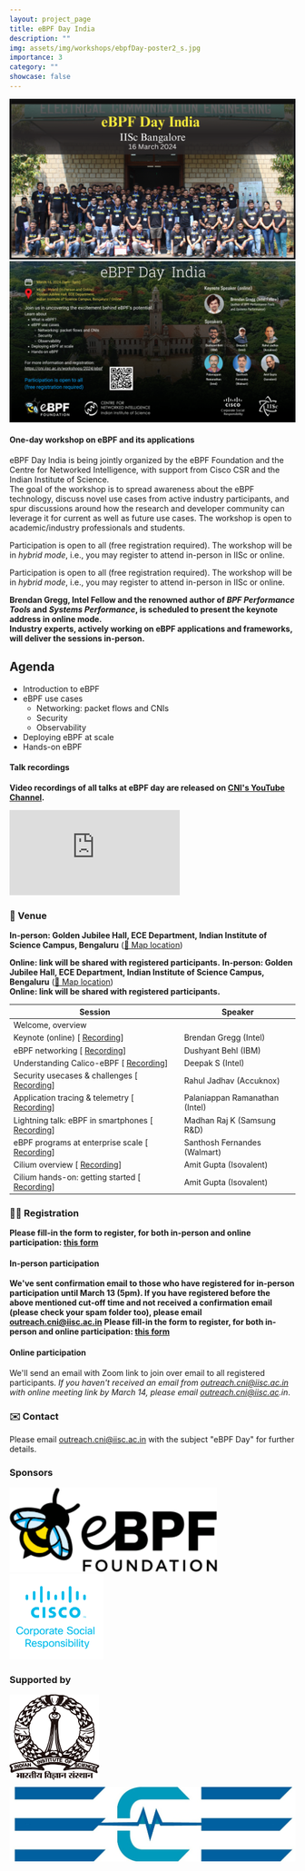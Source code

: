 ```yaml
---
layout: project_page
title: eBPF Day India
description: ""
img: assets/img/workshops/ebpfDay-poster2_s.jpg
importance: 3
category: ""
showcase: false
---
```

<link href="https://cdnjs.cloudflare.com/ajax/libs/font-awesome/6.0.0-beta3/css/all.min.css" rel="stylesheet">

<div class="container-fluid text-center">
<div class="d-flex justify-content-center align-items-center flex-wrap">
<img src= "/assets/img/workshops/eBPF_group_photo.png" clas="img-fluid">  
<img src= "/assets/img/workshops/eBPF_Day_poster_v3.png" class="img-fluid">
</div>
</div>

#### One-day workshop on eBPF and its applications

eBPF Day India is being jointly organized by the eBPF Foundation and the Centre for Networked Intelligence, with support from Cisco CSR and the Indian Institute of Science.  
The goal of the workshop is to spread awareness about the eBPF technology, discuss novel use cases from active industry participants, and spur discussions around how the research and developer community can leverage it for current as well as future use cases.
The workshop is open to academic/industry professionals and students.

Participation is open to all (free registration required). The workshop will be in *hybrid mode*, i.e., you may register to attend in-person in IISc or online.

Participation is open to all (free registration required). The workshop will be in *hybrid mode*, i.e., you may register to attend in-person in IISc or online.  

**Brendan Gregg, Intel Fellow and the renowned author of _BPF Performance Tools_ and _Systems Performance_, is scheduled to present the keynote address in online mode.**  
**Industry experts, actively working on eBPF applications and frameworks, will deliver the sessions in-person.**

<div class="container my-2">
    <h2>Agenda</h2>
    <ul style="list-style-type:disc;">
        <li>Introduction to eBPF</li>
        <li>eBPF use cases
            <ul style="list-style-type:circle;">
                <li>Networking: packet flows and CNIs</li>
                <li>Security</li>
                <li>Observability</li>
            </ul>
        </li>
        <li>Deploying eBPF at scale</li>
        <li>Hands-on eBPF</li>
    </ul>
</div>

#### Talk recordings

**Video recordings of all talks at eBPF day are released on [CNI's YouTube Channel](https://www.youtube.com/@centrefornetworkedintellig5324).**  

<div class="container-fluid text-center">
<div class="ratio ratio-16x9">
  <iframe src="https://www.youtube.com/embed/videoseries?si=aHMnLcL5CohNuPjx&amp;list=PLNN9TCnjABcb_o82VmAMRnj4etWnHzUiZ" title="YouTube video player" frameborder="0" allow="accelerometer; autoplay; clipboard-write; encrypted-media; gyroscope; picture-in-picture; web-share" referrerpolicy="strict-origin-when-cross-origin" allowfullscreen></iframe>
</div>
</div>

### 📍 Venue

**In-person: Golden Jubilee Hall, ECE Department, Indian Institute of Science Campus, Bengaluru**
 ([📌 Map location](https://maps.app.goo.gl/NMirvDu29TTQhtiw7))

**Online: link will be shared with registered participants.**
**In-person: Golden Jubilee Hall, ECE Department, Indian Institute of Science Campus, Bengaluru**
 ([📌 Map location](https://maps.app.goo.gl/NMirvDu29TTQhtiw7))  
**Online: link will be shared with registered participants.**

<div class="container my-4">
    <div class="table-responsive">
        <table class="table table-bordered bg-transparent">
            <thead class="table">
                <tr>
                    <th class="bg-transparent" scope="col">Session</th>
                    <th class="bg-transparent" scope="col">Speaker</th>
                </tr>
            </thead>
            <tbody class="bg-transparent">
                <tr>
                    <td class="bg-transparent">Welcome, overview</td>
                    <td class="bg-transparent"></td>
                </tr>
                <tr>
                    <td class="bg-transparent">Keynote (online) [<i class="fab fa-youtube text-danger"></i> <a href="https://www.youtube.com/watch?v=XsIx4lG-iTk" target="_blank">Recording</a>]</td>
                    <td class="bg-transparent">Brendan Gregg (Intel)</td>
                </tr>
                <tr>
                    <td class="bg-transparent">eBPF networking [<i class="fab fa-youtube text-danger"></i> <a href="https://www.youtube.com/watch?v=muxGklvvJa0" target="_blank">Recording</a>]</td>
                    <td class="bg-transparent">Dushyant Behl (IBM)</td>
                </tr>
                <tr>
                    <td class="bg-transparent">Understanding Calico-eBPF [<i class="fab fa-youtube text-danger"></i> <a href="https://www.youtube.com/watch?v=USdO5jTZrlI" target="_blank">Recording</a>]</td>
                    <td class="bg-transparent">Deepak S (Intel)</td>
                </tr>
                <tr>
                    <td class="bg-transparent">Security usecases &#38; challenges [<i class="fab fa-youtube text-danger"></i> <a href="https://www.youtube.com/watch?v=o0XN5TtQu2c" target="_blank">Recording</a>]</td>
                    <td class="bg-transparent">Rahul Jadhav (Accuknox)</td>
                </tr>
                <tr>
                    <td class="bg-transparent">Application tracing &#38; telemetry [<i class="fab fa-youtube text-danger"></i> <a href="https://www.youtube.com/watch?v=VtZMIwdFIhU" target="_blank">Recording</a>]</td>
                    <td class="bg-transparent">Palaniappan Ramanathan (Intel)</td>
                </tr>
                <tr>
                    <td class="bg-transparent">Lightning talk: eBPF in smartphones [<i class="fab fa-youtube text-danger"></i> <a href="https://www.youtube.com/watch?v=SXZVgfsrFSg" target="_blank">Recording</a>]</td>
                    <td class="bg-transparent">Madhan Raj K (Samsung R&#38;D)</td>
                </tr>
                <tr>
                    <td class="bg-transparent">eBPF programs at enterprise scale [<i class="fab fa-youtube text-danger"></i> <a href="https://www.youtube.com/watch?v=1xL_xc50HlE" target="_blank">Recording</a>]</td>
                    <td class="bg-transparent">Santhosh Fernandes (Walmart)</td>
                </tr>
                <tr>
                    <td class="bg-transparent">Cilium overview [<i class="fab fa-youtube text-danger"></i> <a href="https://www.youtube.com/watch?v=ioWnXvaCW7s" target="_blank">Recording</a>]</td>
                    <td class="bg-transparent">Amit Gupta (Isovalent)</td>
                </tr>
                <tr>
                    <td class="bg-transparent">Cilium hands-on: getting started [<i class="fab fa-youtube text-danger"></i> <a href="https://www.youtube.com/watch?v=sY1jSrbbjTA" target="_blank">Recording</a>]</td>
                    <td class="bg-transparent">Amit Gupta (Isovalent)</td>
                </tr>
            </tbody>
        </table>
    </div>
</div>

### 👥➕  Registration
**Please fill-in the form to register, for both in-person and online participation: [this form](https://forms.gle/fg8rGcbVRb3Xmb8H8)**

#### In-person participation
**We've sent confirmation email to those who have registered for in-person participation until March 13 (5pm). If you have registered before the above mentioned cut-off time and not received a confirmation email (please check your spam folder too), please email outreach.cni@iisc.ac.in**
**Please fill-in the form to register, for both in-person and online participation: [this form](https://forms.gle/fg8rGcbVRb3Xmb8H8)**  

#### Online participation
We'll send an email with Zoom link to join over email to all registered participants. _If you haven't received an email from outreach.cni@iisc.ac.in with online meeting link by March 14, please email outreach.cni@iisc.ac.in_.

### ✉️  Contact
Please email [outreach.cni@iisc.ac.in](mailto:outreach.cni@iisc.ac.in) with the subject "eBPF Day" for further details.

### Sponsors

<div class="container-fluid text-center">
    <div class="d-flex justify-content-center align-items-center flex-wrap">
        <img src="/assets/img/workshops/eBPF_Foundation.png" alt="eBPF Foundation Logo" class="img-fluid" style="height: 150px; object-fit: contain;">
        <img src="/assets/img/Logos/Cisco CSR Logos-TM-vert.png" alt="Cisco CSR logo" class="img-fluid" style="height: 150px; object-fit: contain;">
    </div>
</div>

### Supported by

<div class="container-fluid text-center">
    <div class="d-flex justify-content-center align-items-center flex-wrap">
      <img src="/assets/img/Logos/IISc_logo.png" alt="Image 3" class="img-fluid" style="height: 150px; object-fit: contain;">
      <img src="/assets/img/Logos/ECE Cropped.jpg" alt="Image 4" class="img-fluid" style="height: 150px; object-fit: contain;">
    </div>
</div>